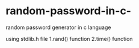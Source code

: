 # random-password-in-c-
random password generator in c language

using stdlib.h file
1.rand() function
2.time() function

